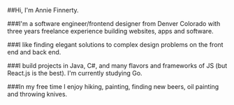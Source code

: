 ##Hi, I'm Annie Finnerty.

###I'm a software engineer/frontend designer from Denver Colorado with three years freelance experience building websites, apps and software.

###I like finding elegant solutions to complex design problems on the front end and back end.

###I build projects in Java, C#, and many flavors and frameworks of JS (but React.js is the best). I'm currently studying Go. </p>

###In my free time I enjoy hiking, painting, finding new beers, oil painting and throwing knives.